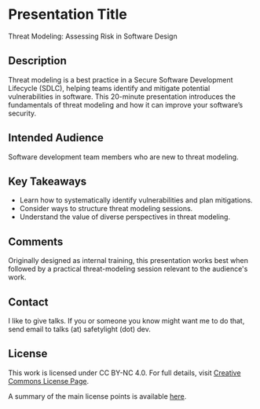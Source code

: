 # Presentation Title
Threat Modeling: Assessing Risk in Software Design

## Description
Threat modeling is a best practice in a Secure Software Development Lifecycle (SDLC), helping teams identify and mitigate potential vulnerabilities in software. This 20-minute presentation introduces the fundamentals of threat modeling and how it can improve your software’s security.

## Intended Audience
Software development team members who are new to threat modeling.

## Key Takeaways
- Learn how to systematically identify vulnerabilities and plan mitigations.
- Consider ways to structure threat modeling sessions.
- Understand the value of diverse perspectives in threat modeling.

## Comments
Originally designed as internal training, this presentation works best when followed by a practical threat-modeling session relevant to the audience's work.

## Contact
I like to give talks. If you or someone you know might want me to do that, send email to talks (at) safetylight (dot) dev.

## License
This work is licensed under CC BY-NC 4.0. For full details, visit [Creative Commons License Page](https://creativecommons.org/licenses/by-nc/4.0/).

A summary of the main license points is available [here](https://creativecommons.org/licenses/by-nc/4.0/).